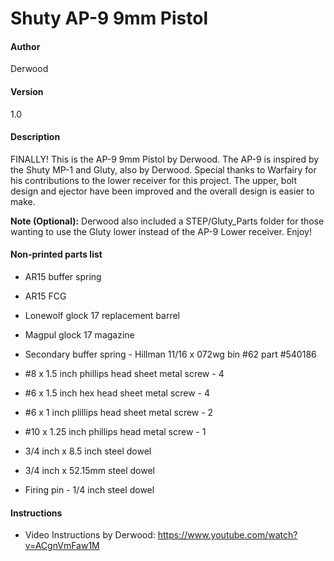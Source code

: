 # Shuty AP-9 9mm Pistol

#### Author
Derwood

#### Version
1.0

#### Description
FINALLY! This is the AP-9 9mm Pistol by Derwood. The AP-9 is inspired by the Shuty MP-1 and Gluty, also by Derwood. Special thanks to Warfairy for his contributions to the lower receiver for this project. The upper, bolt design and ejector have been improved and the overall design is easier to make.

**Note (Optional):** Derwood also included a STEP/Gluty_Parts folder for those wanting to use the Gluty lower instead of the AP-9 Lower receiver. Enjoy!

#### Non-printed parts list


* AR15 buffer spring

* AR15 FCG

* Lonewolf glock 17 replacement barrel

* Magpul glock 17 magazine

* Secondary buffer spring - Hillman 11/16 x 072wg bin #62 part #540186

* #8 x 1.5 inch phillips head sheet metal screw - 4

* #6 x 1.5 inch hex head sheet metal screw - 4

* #6 x 1 inch plillips head sheet metal screw - 2

* #10 x 1.25 inch phillips head metal screw - 1

* 3/4 inch x 8.5 inch steel dowel

* 3/4 inch x 52.15mm steel dowel

* Firing pin - 1/4 inch steel dowel

#### Instructions
* Video Instructions by Derwood: https://www.youtube.com/watch?v=ACgnVmFaw1M
